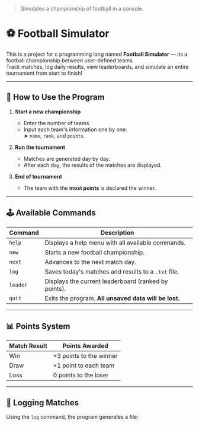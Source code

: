 >Simulates a championship of football in a console.
# ⚽ Football Simulator

This is a project for c programming lang named **Football Simulator** — its a football championship between user-defined teams.  
Track matches, log daily results, view leaderboards, and simulate an entire tournament from start to finish!

---

## 🚀 How to Use the Program

1. **Start a new championship**
   - Enter the number of teams.
   - Input each team's information one by one:  
     ➤ `name`, `rank`, and `points`.

2. **Run the tournament**
   - Matches are generated day by day.
   - After each day, the results of the matches are displayed.

3. **End of tournament**
   - The team with the **most points** is declared the winner.

---

## 🕹️ Available Commands

| Command  | Description |
|----------|-------------|
| `help`   | Displays a help menu with all available commands. |
| `new`    | Starts a new football championship. |
| `next`   | Advances to the next match day. |
| `log`    | Saves today's matches and results to a `.txt` file. |
| `leader` | Displays the current leaderboard (ranked by points). |
| `quit`   | Exits the program. **All unsaved data will be lost.** |

---

## 📊 Points System

| Match Result | Points Awarded           |
|--------------|---------------------------|
| Win          | +3 points to the winner   |
| Draw         | +1 point to each team     |
| Loss         | 0 points to the loser     |

---

## 📝 Logging Matches

Using the `log` command, the program generates a file:

